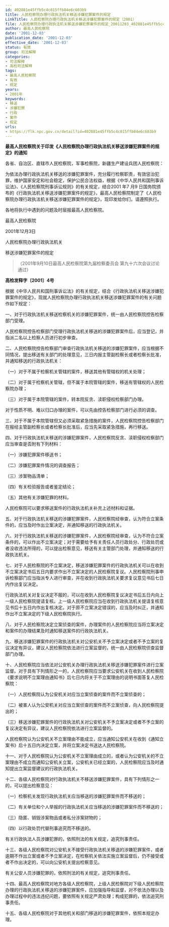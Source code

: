 ```yaml
---
id: 402881e45ffb5c4c015ffb84e6c603b9
title: 人民检察院办理行政执法机关移送涉嫌犯罪案件的规定
LinkTitle: 人民检察院办理行政执法机关移送涉嫌犯罪案件的规定（2001）
file: 人民检察院办理行政执法机关移送涉嫌犯罪案件的规定_20011203_402881e45ffb5c4c015ffb84e6c603b9.docx
author: 最高人民检察院
date: '2001-12-03'
publication_date: '2001-12-03'
effective_date: '2001-12-03'
status: 有效
group: 司法解释
categories:
- 司法解释
- 高检司法解释
tags:
- 最高人民检察院
- 有效
- 规定
years:
- 2001年
keywords:
- 移送
- 涉嫌犯罪
- 行政
- 案件
- 规定
urls:
- https://flk.npc.gov.cn/detail?id=402881e45ffb5c4c015ffb84e6c603b9
---
```


**最高人民检察院关于印发《人民检察院办理行政执法机关移送涉嫌犯罪案件的规定》的通知**

各省、自治区、直辖市人民检察院，军事检察院，新疆生产建设兵团人民检察院：

为依法办理行政执法机关移送的涉嫌犯罪案件，充分履行检察职责，有效惩治犯罪，维护国家安定和社会稳定，保护公民合法权益，根据《中华人民共和国刑事诉讼法》、《人民检察院刑事诉讼规则》的有关规定，结合2001 年7 月9 日国务院颁布的《行政执法机关移送涉嫌犯罪案件的规定》，最高人民检察院制定了《人民检察院办理行政执法机关移送涉嫌犯罪案件的规定》，现印发给你们，请遵照执行。

各地将执行中遇到的问题及时层报最高人民检察院。

最高人民检察院

2001年12月3日

人民检察院办理行政执法机关

移送涉嫌犯罪案件的规定

> （2001年9月10日最高人民检察院第九届检察委员会
> 第九十六次会议讨论通过）

**高检发释字〔2001〕4号**

根据《中华人民共和国刑事诉讼法》的有关规定，结合《行政执法机关移送涉嫌犯罪案件的规定》，现就人民检察院办理行政执法机关移送涉嫌犯罪案件的有关问题作如下规定：

一、对于行政执法机关移送检察机关的涉嫌犯罪案件，统一由人民检察院控告检察部门受理。

人民检察院控告检察部门受理行政执法机关移送的涉嫌犯罪案件后，应当登记，并指派二名以上检察人员进行初步审查。

二、人民检察院控告检察部门审查行政执法机关移送的涉嫌犯罪案件，应当根据不同情况，提出移送有关部门的处理意见，三日内报主管副检察长或者检察长批准，并通知移送的行政执法机关：

（一）对于不属于检察机关管辖的案件，移送其他有管辖权的机关处理；

（二）对于属于检察机关管辖，但不属于本院管辖的案件，移送有管辖权的人民检察院办理；

（三）对于属于本院管辖的案件，转本院反贪、渎职侵权检察部门办理。

对于性质不明、难以归口办理的案件，可以先由控告检察部门进行必须的调查。

三、对于不属于本院管辖但又必须采取紧急措施的案件，人民检察院控告检察部门在报经主管副检察长或者检察长批准后，应当先采取紧急措施，再行移送。

四、对于行政执法机关移送的涉嫌犯罪案件，人民检察院反贪、渎职侵权检察部门应当审查是否附有下列材料：

（一）涉嫌犯罪案件移送书；

（二）涉嫌犯罪案件情况的调查报告；

（三）涉案物品清单；

（四）有关检验报告或者鉴定结论；

（五）其他有关涉嫌犯罪的材料。

人民检察院可以要求移送案件的行政执法机关补充上述材料和证据。

五、对于行政执法机关移送的涉嫌犯罪案件，人民检察院经审查，认为符合立案条件的，应当及时作出立案决定，并通知移送的行政执法机关。

六、对于行政执法机关移送的涉嫌犯罪案件，人民检察院经审查，认为不符合立案条件的，可以作出不立案决定；对于需要给予有关责任人员行政处分、行政处罚或者没收违法所得的，可以提出检察意见，移送有关主管部门处理，并通知移送的行政执法机关。

七、对于人民检察院的不立案决定，移送涉嫌犯罪案件的行政执法机关可以在收到不立案决定书后五日内要求作出不立案决定的人民检察院复议。人民检察院刑事申诉检察部门应当指派专人进行审查，并在收到行政执法机关要求复议意见书后七日内作出复议决定。

行政执法机关对复议决定不服的，可以在收到人民检察院复议决定书后五日内向上一级人民检察院提请复核。上一级人民检察院应当在收到行政执法机关提请复核意见书后十五日内作出复核决定。对于原不立案决定错误的，应当及时纠正，并通知作出不立案决定的下级人民检察院执行。

八、对于人民检察院决定立案侦查的案件，办理案件的人民检察院应当将立案决定和案件的办理结果及时通知移送案件的行政执法机关。

九、移送涉嫌犯罪案件的行政执法机关对公安机关不予立案决定或者不予立案的复议决定有异议，建议人民检察院依法进行立案监督的，统一由人民检察院侦查监督部门办理。

十、人民检察院应当依法对公安机关办理行政执法机关移送涉嫌犯罪案件进行立案监督。对于具有下列情形之一的，人民检察院应当要求公安机关在收到人民检察院《要求说明不立案理由通知书》后七日内将关于不立案理由的说明书面答复人民检察院：

（一）人民检察院认为公安机关对应当立案侦查的案件而不立案侦查的；

（二）被害人认为公安机关对应当立案侦查的案件而不立案侦查，向人民检察院提出的；

（三）移送涉嫌犯罪案件的行政执法机关对公安机关不予立案决定或者不予立案的复议决定有异议，建议人民检察院依法进行立案监督的。

人民检察院认为公安机关不立案理由不能成立，应当通知公安机关在收到《通知立案书》后十五日内决定立案，并将立案决定书送达人民检察院。

十一、对于人民检察院认为公安机关不立案理由成立的，或者认为公安机关的不立案理由不成立而通知公安机关立案，公安机关已经立案的，人民检察院应当及时通知提出立案监督建议的行政执法机关。

十二、各级人民检察院对行政执法机关不移送涉嫌犯罪案件，具有下列情形之一的，可以提出检察意见：

（一）检察机关发现行政执法机关应当移送的涉嫌犯罪案件而不移送的；

（二）有关单位和个人举报的行政执法机关应当移送的涉嫌犯罪案件而不移送的；

（三）隐匿、销毁涉案物品或者私分涉案财物的；

（四）以行政处罚代替刑事追究而不移送的。

有关行政执法人员涉嫌犯罪的，依照刑法的有关规定，追究刑事责任。

十三、各级人民检察院对公安机关不接受行政执法机关移送的涉嫌犯罪案件，或者逾期不作出立案或者不予立案决定，在检察机关依法实施立案监督后，仍不接受或者不作出决定的，可以向公安机关提出检察意见。

有关公安人员涉嫌犯罪的，依照刑法的有关规定，追究刑事责任。

十四、最高人民检察院对地方各级人民检察院，上级人民检察院对下级人民检察院办理的行政执法机关移送的涉嫌犯罪案件，应加强指导和监督，对不依法办理以及办理过程中的违法违纪问题，要依照有关规定严肃处理；构成犯罪的，依法追究刑事责任。

十五、各级人民检察院对于其他机关和部门移送的涉嫌犯罪案件，依照本规定办理。
